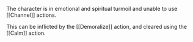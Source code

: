 The character is in emotional and spiritual turmoil and unable to use [[Channel]] actions.

This can be inflicted by the [[Demoralize]] action, and cleared using the [[Calm]] action.
